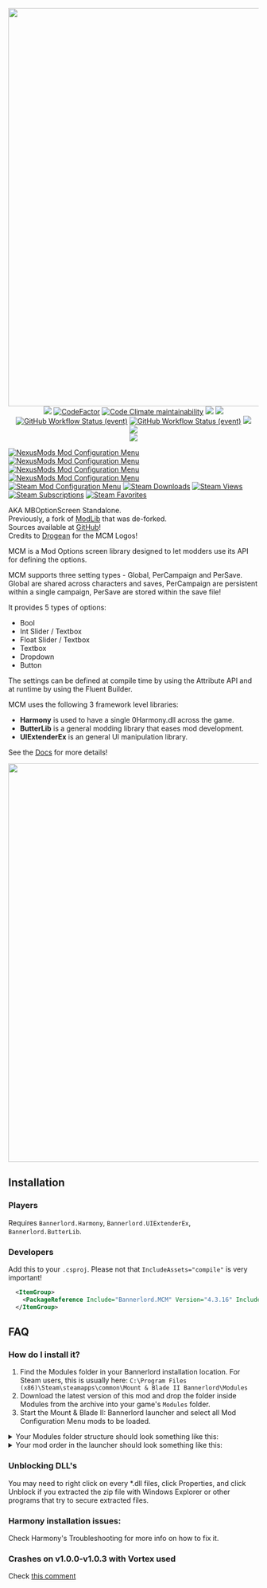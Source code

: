 <p align="center">
  <img src="https://staticdelivery.nexusmods.com/mods/3174/images/headers/612_1592411190.jpg" nexusmods_src="https://cdn.discordapp.com/attachments/702514796532072558/722856417056391178/MCM-Descrip-Transparent.png" width="800">
  <br>
  <a converter_ignore href="https://github.com/Aragas/Bannerlord.MBOptionScreen" alt="Lines Of Code"><img src="https://aschey.tech/tokei/github/Aragas/Bannerlord.MBOptionScreen?category=code" /></a>
  <a converter_ignore href="https://www.codefactor.io/repository/github/aragas/bannerlord.mboptionscreen"><img src="https://www.codefactor.io/repository/github/aragas/bannerlord.mboptionscreen/badge" alt="CodeFactor" /></a>
  <a converter_ignore href="https://codeclimate.com/github/Aragas/Bannerlord.MBOptionScreen/maintainability"><img alt="Code Climate maintainability" src="https://img.shields.io/codeclimate/maintainability-percentage/Aragas/Bannerlord.MBOptionScreen"></a>
  <a converter_ignore href="https://mcm.bannerlord.aragas.org/"><img src="https://img.shields.io/badge/Documentation-%F0%9F%94%8D-blue?style=flat" /></a>
  <a title="Crowdin" target="_blank" href="https://crowdin.com/project/mod-configuration-menu"><img src="https://badges.crowdin.net/mod-configuration-menu/localized.svg"></a>
  <br>
  <a converter_ignore href="https://github.com/Aragas/Bannerlord.MBOptionScreen/actions/workflows/test-and-publish.yml?query=branch%3Adev+event%3Apush"><img alt="GitHub Workflow Status (event)" src="https://img.shields.io/github/actions/workflow/status/Aragas/Bannerlord.MBOptionScreen/test-and-publish.yml?branch=dev&event=push&label=Latest%20Commit"></a>
  <a converter_ignore href="https://github.com/Aragas/Bannerlord.MBOptionScreen/actions/workflows/test-and-publish.yml?query=branch%3Adev+event%3Arepository_dispatch"><img alt="GitHub Workflow Status (event)" src="https://img.shields.io/github/actions/workflow/status/Aragas/Bannerlord.MBOptionScreen/test-and-publish.yml?branch=dev&event=repository_dispatch&label=Latest%20Game%20Release"></a>
  <a converter_ignore href="https://codecov.io/gh/Aragas/Bannerlord.MBOptionScreen"><img src="https://codecov.io/gh/Aragas/Bannerlord.MBOptionScreen/branch/dev/graph/badge.svg" /></a>
  <br converter_ignore>
  <a href="https://www.nuget.org/packages/Bannerlord.MCM" alt="NuGet Bannerlord.MCM"><img src="https://img.shields.io/nuget/v/Bannerlord.MCM.svg?label=NuGet%20Bannerlord.MCM&colorB=blue" /></a>
  <br>
  <a converter_ignore href="https://www.nexusmods.com/mountandblade2bannerlord/mods/612" alt="NexusMods Mod Configuration Menu"><img src="https://img.shields.io/badge/NexusMods-Mod%20Configuration%20Menu-yellow.svg" /></a>

  <a converter_ignore href="https://www.nexusmods.com/mountandblade2bannerlord/mods/612" ><img alt="NexusMods Mod Configuration Menu" src="https://img.shields.io/endpoint?url=https%3A%2F%2Fnmstats.butr.link%2Fmod-version%3FgameId%3D3174%26modId%3D612" /></a>
  <a converter_ignore href="https://www.nexusmods.com/mountandblade2bannerlord/mods/612" ><img alt="NexusMods Mod Configuration Menu" src="https://img.shields.io/endpoint?url=https%3A%2F%2Fnmstats.butr.link%2Fdownloads%3Ftype%3Dunique%26gameId%3D3174%26modId%3D612" /></a>
  <a converter_ignore href="https://www.nexusmods.com/mountandblade2bannerlord/mods/612" ><img alt="NexusMods Mod Configuration Menu" src="https://img.shields.io/endpoint?url=https%3A%2F%2Fnmstats.butr.link%2Fdownloads%3Ftype%3Dtotal%26gameId%3D3174%26modId%3D612" /></a>
  <a converter_ignore href="https://www.nexusmods.com/mountandblade2bannerlord/mods/612" ><img alt="NexusMods Mod Configuration Menu" src="https://img.shields.io/endpoint?url=https%3A%2F%2Fnmstats.butr.link%2Fdownloads%3Ftype%3Dviews%26gameId%3D3174%26modId%3D612" /></a>
  <br converter_ignore>
  <a href="https://steamcommunity.com/sharedfiles/filedetails/?id=2859238197"><img alt="Steam Mod Configuration Menu" src="https://img.shields.io/badge/Steam-Mod%20Configuration%20Menu-blue.svg" /></a>
  <a href="https://steamcommunity.com/sharedfiles/filedetails/?id=2859238197"><img alt="Steam Downloads" src="https://img.shields.io/steam/downloads/2859238197?label=Downloads&color=blue"></a>
  <a href="https://steamcommunity.com/sharedfiles/filedetails/?id=2859238197"><img alt="Steam Views" src="https://img.shields.io/steam/views/2859238197?label=Views&color=blue"></a>
  <a href="https://steamcommunity.com/sharedfiles/filedetails/?id=2859238197"><img alt="Steam Subscriptions" src="https://img.shields.io/steam/subscriptions/2859238197?label=Subscriptions&color=blue"></a>
  <a href="https://steamcommunity.com/sharedfiles/filedetails/?id=2859238197"><img alt="Steam Favorites" src="https://img.shields.io/steam/favorites/2859238197?label=Favorites&color=blue"></a>
</p>


AKA MBOptionScreen Standalone.  
Previously, a fork of [ModLib](https://github.com/mipen/ModLib) that was de-forked.  
Sources available at [GitHub﻿](https://github.com/Aragas/Bannerlord.MBOptionScreen)!  
Credits to [Drogean﻿](https://www.nexusmods.com/users/79933) for the MCM Logos!  

MCM is a Mod Options screen library designed to let modders use its API for defining the options.  

MCM supports three setting types - Global, PerCampaign and PerSave. Global are shared across characters and saves, PerCampaign are persistent within a single campaign, PerSave are stored within the save file!

It provides 5 types of options:
* Bool
* Int Slider / Textbox
* Float Slider / Textbox 
* Textbox
* Dropdown  
* Button  
  
The settings can be defined at compile time by using the Attribute API and at runtime by using the Fluent Builder.  

MCM uses the following 3 framework level libraries:
* **Harmony** is used to have a single 0Harmony.dll across the game.
* **ButterLib** is a general modding library that eases mod development.
* **UIExtenderEx**  is an general UI manipulation library.

See the [Docs](https://mcm.bannerlord.aragas.org/articles/index.html) for more details!

<img converter_ignore src="https://github.com/Aragas/Bannerlord.MBOptionScreen/blob/dev/resources/main.png?raw=true" width="800">

## Installation
### Players
Requires `Bannerlord.Harmony`, `Bannerlord.UIExtenderEx`, `Bannerlord.ButterLib`.
### Developers
Add this to your `.csproj`. Please not that `IncludeAssets="compile"` is very important!
```xml
  <ItemGroup>
    <PackageReference Include="Bannerlord.MCM" Version="4.3.16" IncludeAssets="compile" />
  </ItemGroup>
```

## FAQ
### How do I install it?
1. Find the Modules folder in your Bannerlord installation location. For Steam users, this is usually here: `﻿C:\Program Files (x86)\Steam\steamapps\common\Mount & Blade II Bannerlord\Modules`
2. Download the latest version of this mod and drop the folder inside Modules from the archive into your game's `Modules` folder.
3. Start the Mount & Blade II: Bannerlord launcher and select all Mod Configuration Menu mods to be loaded.
<p>
  <details>
    <summary>Your Modules folder structure should look something like this:</summary>
    <img src="https://cdn.discordapp.com/attachments/753640646253740073/858635739528429568/unknown.png">
  </details>
  <details>
    <summary>Your mod order in the launcher should look something like this:</summary>
    <img src="https://cdn.discordapp.com/attachments/753640646253740073/858636433450729492/unknown.png">
  </details>
</p>

### Unblocking DLL's
You may need to right click on every *.dll files, click Properties, and click Unblock if you extracted the zip file with Windows Explorer or other programs that try to secure extracted files.
### Harmony installation issues:
Check Harmony's ﻿Troubleshooting for more info on how to fix it.
### Crashes on v1.0.0-v1.0.3 with Vortex used
Check [this comment](https://forum.nexusmods.com/index.php?showtopic=8605808/#entry118785353)
